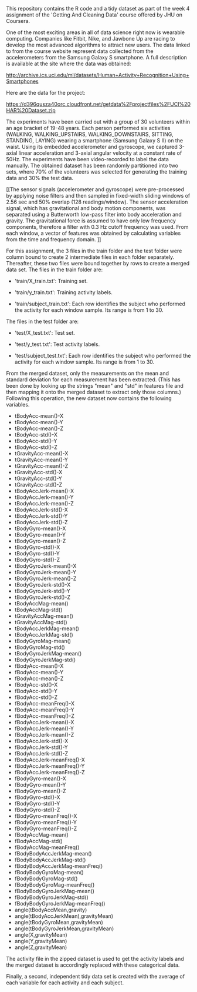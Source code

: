 This repository contains the R code and a tidy dataset as part of the week 4 assignment of the 'Getting And Cleaning Data' course offered by JHU on Coursera.

One of the most exciting areas in all of data science right now is wearable computing. Companies like Fitbit, Nike, and Jawbone Up are racing to develop the most advanced algorithms to attract new users. The data linked to from the course website represent data collected from the accelerometers from the Samsung Galaxy S smartphone. A full description is available at the site where the data was obtained:

http://archive.ics.uci.edu/ml/datasets/Human+Activity+Recognition+Using+Smartphones

Here are the data for the project:

https://d396qusza40orc.cloudfront.net/getdata%2Fprojectfiles%2FUCI%20HAR%20Dataset.zip

The experiments have been carried out with a group of 30 volunteers within an age bracket of 19-48 years. Each person performed six activities (WALKING, WALKING_UPSTAIRS, WALKING_DOWNSTAIRS, SITTING, STANDING, LAYING) wearing a smartphone (Samsung Galaxy S II) on the waist. Using its embedded accelerometer and gyroscope, we captured 3-axial linear acceleration and 3-axial angular velocity at a constant rate of 50Hz. The experiments have been video-recorded to label the data manually. The obtained dataset has been randomly partitioned into two sets, where 70% of the volunteers was selected for generating the training data and 30% the test data. 

[[The sensor signals (accelerometer and gyroscope) were pre-processed by applying noise filters and then sampled in fixed-width sliding windows of 2.56 sec and 50% overlap (128 readings/window). The sensor acceleration signal, which has gravitational and body motion components, was separated using a Butterworth low-pass filter into body acceleration and gravity. The gravitational force is assumed to have only low frequency components, therefore a filter with 0.3 Hz cutoff frequency was used. From each window, a vector of features was obtained by calculating variables from the time and frequency domain. ]]

For this assignment, the 3 files in the train folder and the test folder were column bound to create 2 intermediate files in each folder separately. Thereafter, these two files were bound together by rows to create a merged data set.
The files in the train folder are:
- 'train/X_train.txt': Training set.

- 'train/y_train.txt': Training activity labels.

- 'train/subject_train.txt': Each row identifies the subject who performed the activity for each window sample. Its range is from 1 to 30.

The files in the test folder are:

- 'test/X_test.txt': Test set.

- 'test/y_test.txt': Test activity labels.

- 'test/subject_test.txt': Each row identifies the subject who performed the activity for each window sample. Its range is from 1 to 30. 

From the merged dataset, only the measurements on the mean and standard deviation for each measurement has been extracted. (This has been done by looking up the strings "mean" and "std" in  features file and then mapping it onto the merged dataset to extract only those columns.) Following this operation, the new dataset now contains the following variables. 

-  tBodyAcc-mean()-X
-  tBodyAcc-mean()-Y
-  tBodyAcc-mean()-Z
-  tBodyAcc-std()-X
-  tBodyAcc-std()-Y
-  tBodyAcc-std()-Z
-  tGravityAcc-mean()-X
-  tGravityAcc-mean()-Y
-  tGravityAcc-mean()-Z
-  tGravityAcc-std()-X
-  tGravityAcc-std()-Y
-  tGravityAcc-std()-Z
-  tBodyAccJerk-mean()-X
-  tBodyAccJerk-mean()-Y
-  tBodyAccJerk-mean()-Z
-  tBodyAccJerk-std()-X
-  tBodyAccJerk-std()-Y
-  tBodyAccJerk-std()-Z
-  tBodyGyro-mean()-X
-  tBodyGyro-mean()-Y
-  tBodyGyro-mean()-Z
-  tBodyGyro-std()-X
-  tBodyGyro-std()-Y
-  tBodyGyro-std()-Z
-  tBodyGyroJerk-mean()-X
-  tBodyGyroJerk-mean()-Y
-  tBodyGyroJerk-mean()-Z
-  tBodyGyroJerk-std()-X
-  tBodyGyroJerk-std()-Y
-  tBodyGyroJerk-std()-Z
-  tBodyAccMag-mean()
-  tBodyAccMag-std()
-  tGravityAccMag-mean()
-  tGravityAccMag-std()
-  tBodyAccJerkMag-mean()
-  tBodyAccJerkMag-std()
-  tBodyGyroMag-mean()
-  tBodyGyroMag-std()
-  tBodyGyroJerkMag-mean()
-  tBodyGyroJerkMag-std()
-  fBodyAcc-mean()-X
-  fBodyAcc-mean()-Y
-  fBodyAcc-mean()-Z
-  fBodyAcc-std()-X
-  fBodyAcc-std()-Y
-  fBodyAcc-std()-Z
-  fBodyAcc-meanFreq()-X
-  fBodyAcc-meanFreq()-Y
-  fBodyAcc-meanFreq()-Z
-  fBodyAccJerk-mean()-X
-  fBodyAccJerk-mean()-Y
-  fBodyAccJerk-mean()-Z
-  fBodyAccJerk-std()-X
-  fBodyAccJerk-std()-Y
-  fBodyAccJerk-std()-Z
-  fBodyAccJerk-meanFreq()-X
-  fBodyAccJerk-meanFreq()-Y
-  fBodyAccJerk-meanFreq()-Z
-  fBodyGyro-mean()-X
-  fBodyGyro-mean()-Y
-  fBodyGyro-mean()-Z
-  fBodyGyro-std()-X
-  fBodyGyro-std()-Y
-  fBodyGyro-std()-Z
-  fBodyGyro-meanFreq()-X
-  fBodyGyro-meanFreq()-Y
-  fBodyGyro-meanFreq()-Z
-  fBodyAccMag-mean()
-  fBodyAccMag-std()
-  fBodyAccMag-meanFreq()
-  fBodyBodyAccJerkMag-mean()
-  fBodyBodyAccJerkMag-std()
-  fBodyBodyAccJerkMag-meanFreq()
-  fBodyBodyGyroMag-mean()
-  fBodyBodyGyroMag-std()
-  fBodyBodyGyroMag-meanFreq()
-  fBodyBodyGyroJerkMag-mean()
-  fBodyBodyGyroJerkMag-std()
-  fBodyBodyGyroJerkMag-meanFreq()
-  angle(tBodyAccMean,gravity)
-  angle(tBodyAccJerkMean),gravityMean)
-  angle(tBodyGyroMean,gravityMean)
-  angle(tBodyGyroJerkMean,gravityMean)
-  angle(X,gravityMean)
-  angle(Y,gravityMean)
-  angle(Z,gravityMean)



The activity file in the zipped dataset is used to get the activity labels and the merged dataset is accordingly replaced with these categorical data. 

Finally, a second, independent tidy data set is created with the average of each variable for each activity and each subject.
